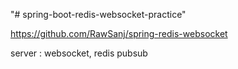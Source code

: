 "# spring-boot-redis-websocket-practice" 


https://github.com/RawSanj/spring-redis-websocket


server : websocket, redis pubsub